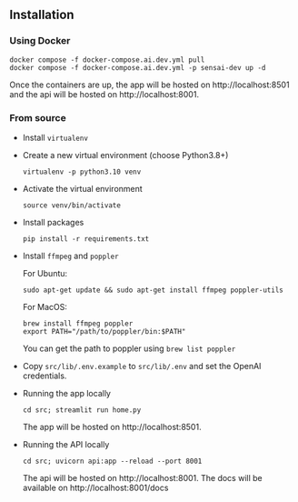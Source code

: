 ## Installation

### Using Docker

```
docker compose -f docker-compose.ai.dev.yml pull
docker compose -f docker-compose.ai.dev.yml -p sensai-dev up -d
```

Once the containers are up, the app will be hosted on http://localhost:8501 and the api will be hosted on http://localhost:8001.

### From source
- Install `virtualenv`
- Create a new virtual environment (choose Python3.8+)
  ```
  virtualenv -p python3.10 venv
  ```
- Activate the virtual environment
  ```
  source venv/bin/activate
  ```
- Install packages
  ```
  pip install -r requirements.txt
  ```
- Install `ffmpeg` and `poppler`

  For Ubuntu:
  ```
  sudo apt-get update && sudo apt-get install ffmpeg poppler-utils
  ```
  For MacOS:
  ```
  brew install ffmpeg poppler
  export PATH="/path/to/poppler/bin:$PATH"
  ```
  You can get the path to poppler using `brew list poppler`
- Copy `src/lib/.env.example` to `src/lib/.env` and set the OpenAI credentials.
- Running the app locally
    ```
    cd src; streamlit run home.py
    ```

    The app will be hosted on http://localhost:8501.
- Running the API locally
    ```
    cd src; uvicorn api:app --reload --port 8001
    ```

    The api will be hosted on http://localhost:8001.
    The docs will be available on http://localhost:8001/docs
